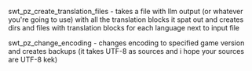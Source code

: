 swt_pz_create_translation_files - takes a file with llm output (or whatever you're going to use) with all the translation blocks it spat out and creates dirs and files with translation blocks for each language next to input file

swt_pz_change_encoding - changes encoding to specified game version and creates backups (it takes UTF-8 as sources and i hope your sources are UTF-8 kek)
